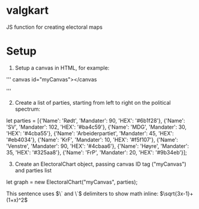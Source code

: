 # valgkart
 JS function for creating electoral maps

# Setup

 1) Setup a canvas in HTML, for example:

'''
 canvas id="myCanvas"></canvas

'''

 2) Create a list of parties, starting from left to right on the political spectrum:

 let parties = [{'Name': 'Rødt', 'Mandater': 90, 'HEX': '#6b1f28'},
               {'Name': 'SV', 'Mandater': 102, 'HEX': '#ba4c59'},
               {'Name': 'MDG', 'Mandater': 30, 'HEX': '#4cba55'},
               {'Name': 'Arbeiderpartiet', 'Mandater': 45, 'HEX': '#eb4034'},
               {'Name': 'KrF', 'Mandater': 10, 'HEX': '#f5f107'},
               {'Name': 'Venstre', 'Mandater': 90, 'HEX': '#4cbaa6'},
               {'Name': 'Høyre', 'Mandater': 35, 'HEX': '#325aa8'},
               {'Name': 'FrP', 'Mandater': 20, 'HEX': '#9b34eb'}];

3) Create an ElectoralChart object, passing canvas ID tag ("myCanvas") and parties list

let graph = new ElectoralChart("myCanvas", parties);


This sentence uses $\` and \`$ delimiters to show math inline: $`\sqrt{3x-1}+(1+x)^2`$
